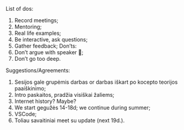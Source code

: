 List of dos:
1)	Record meetings;
2)	Mentoring;
3)	Real life examples;
4)	Be interactive, ask questions;
5)	Gather feedback;
Don’ts:
1)	Don’t argue with speaker ;
2)	Don’t go too deep.

Suggestions/Agreements:
1)	Sesijos gale grupėmis darbas or darbas iškart po kocepto teorijos paaiškinimo;
2)	Intro paskaitos, pradžia visiškai žaliems;
3)	Internet history? Maybe?
4)	We start gegužės 14-18d; we continue during summer;
5)	VSCode;
6)	Toliau savaitiniai meet su update (next 19d.).
